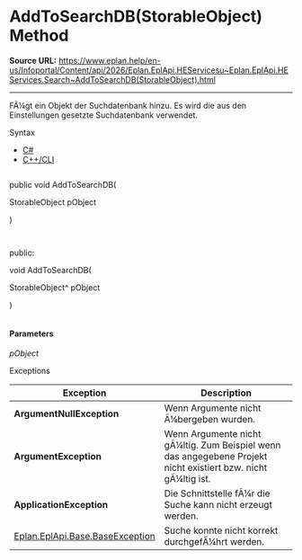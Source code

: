 # AddToSearchDB(StorableObject) Method

**Source URL:** https://www.eplan.help/en-us/Infoportal/Content/api/2026/Eplan.EplApi.HEServicesu~Eplan.EplApi.HEServices.Search~AddToSearchDB(StorableObject).html

---

FÃ¼gt ein Objekt der Suchdatenbank hinzu. Es wird die aus den Einstellungen gesetzte Suchdatenbank verwendet.

Syntax

- [C#](#i-syntax-CS)
- [C++/CLI](#i-syntax-CPP2005)

```
```
public void AddToSearchDB( 

   StorableObject pObject

)
```
```

```
```
public:

void AddToSearchDB( 

   StorableObject^ pObject

)
```
```

#### Parameters

*pObject*

Exceptions

| Exception | Description |
| --- | --- |
| **ArgumentNullException** | Wenn Argumente nicht Ã¼bergeben wurden. |
| **ArgumentException** | Wenn Argumente nicht gÃ¼ltig. Zum Beispiel wenn das angegebene Projekt nicht existiert bzw. nicht gÃ¼ltig ist. |
| **ApplicationException** | Die Schnittstelle fÃ¼r die Suche kann nicht erzeugt werden. |
| [Eplan.EplApi.Base.BaseException](Eplan.EplApi.Baseu~Eplan.EplApi.Base.BaseException.html) | Suche konnte nicht korrekt durchgefÃ¼hrt werden. |
